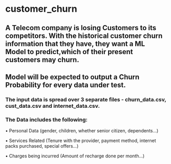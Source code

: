# customer_churn
## A Telecom company is losing Customers to its competitors. With the historical customer churn information that they have, they want a ML Model to      predict,which of their present customers may churn.

## Model will be expected to output a Churn Probability for every data under test.

### The input data is spread over 3 separate files - churn_data.csv, cust_data.csv and internet_data.csv.

### The Data includes the following:

  • Personal Data (gender, children, whether senior citizen, dependents...)
  
  • Services Related (Tenure with the provider, payment method, internet packs purchased, special
  offers...)
  
  • Charges being incurred (Amount of recharge done per month...)
